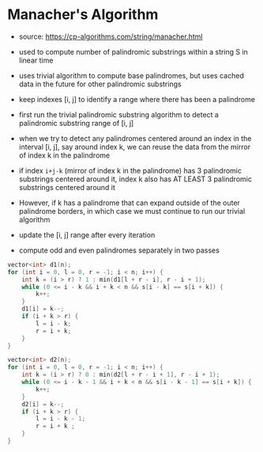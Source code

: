 # Manacher's Algorithm

- source: https://cp-algorithms.com/string/manacher.html

- used to compute number of palindromic substrings within a string S in linear time
- uses trivial algorithm to compute base palindromes, but uses cached data in the future for other palindromic substrings
- keep indexes [i, j] to identify a range where there has been a palindrome
- first run the trivial palindromic substring algorithm to detect a palindromic substring range of [i, j]
- when we try to detect any palindromes centered around an index in the interval [i, j], say around index k, we can reuse the data from the mirror of index k in the palindrome
- if index `i+j-k` (mirror of index k in the palindrome) has 3 palindromic substrings centered around it, index k also has AT LEAST 3 palindromic substrings centered around it
- However, if k has a palindrome that can expand outside of the outer palindrome borders, in which case we must continue to run our trivial algorithm
- update the [i, j] range after every iteration
- compute odd and even palindromes separately in two passes

```cpp
vector<int> d1(n);
for (int i = 0, l = 0, r = -1; i < n; i++) {
    int k = (i > r) ? 1 : min(d1[l + r - i], r - i + 1);
    while (0 <= i - k && i + k < n && s[i - k] == s[i + k]) {
        k++;
    }
    d1[i] = k--;
    if (i + k > r) {
        l = i - k;
        r = i + k;
    }
}

vector<int> d2(n);
for (int i = 0, l = 0, r = -1; i < n; i++) {
    int k = (i > r) ? 0 : min(d2[l + r - i + 1], r - i + 1);
    while (0 <= i - k - 1 && i + k < n && s[i - k - 1] == s[i + k]) {
        k++;
    }
    d2[i] = k--;
    if (i + k > r) {
        l = i - k - 1;
        r = i + k ;
    }
}
```